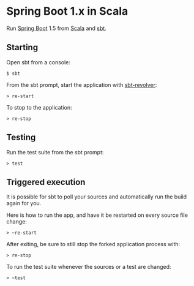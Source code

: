 Spring Boot 1.x in Scala
========================

Run [Spring Boot] 1.5 from [Scala] and [sbt].

Starting
--------

Open sbt from a console:

    $ sbt

From the sbt prompt, start the application with [sbt-revolver]:

    > re-start

To stop to the application:

    > re-stop


Testing
-------

Run the test suite from the sbt prompt:

    > test

Triggered execution
-------------------

It is possible for sbt to poll your sources and automatically run the
build again for you.

Here is how to run the app, and have it be restarted on every source
file change:

    > ~re-start

After exiting, be sure to still stop the forked application process with:

    > re-stop

To run the test suite whenever the sources or a test are changed:

    > ~test

[Spring Boot]: https://spring.io/projects/spring-boot
[Scala]: https://scala-lang.org
[sbt]: https://scala-sbt.org
[sbt-revolver]: https://github.com/spray/sbt-revolver
